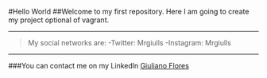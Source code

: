 #Hello World
##Welcome to my first repository.
Here I am going to create my project optional of vagrant.
___

>My social networks are:
-Twitter: Mrgiulls
-Instagram: Mrgiulls
___
###You can contact me on my Linkedln
[Giuliano Flores](https://www.linkedin.com/in/giuliano-flores-mesias/)
